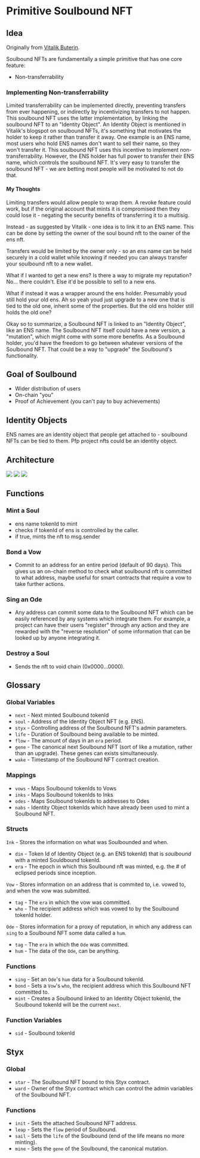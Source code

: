 # Primitive Soulbound NFT


## Idea

Originally from [Vitalik Buterin](https://vitalik.ca/general/2022/01/26/soulbound.html).

Soulbound NFTs are fundamentally a simple primitive that has one core feature:
- Non-transferrability

### Implementing Non-transferrability
Limited transferrability can be implemented directly, preventing transfers from ever happening, or indirectly by incentivizing transfers to not happen. This soulbound NFT uses the latter implementation, by linking the soulbound NFT to an "Identity Object". An Identity Object is mentioned in Vitalik's blogspot on soulbound NFTs, it's something that motivates the holder to keep it rather than transfer it away. One example is an ENS name, most users who hold ENS names don't want to sell their name, so they won't transfer it. This soulbound NFT uses this incentive to implement non-transferrability. However, the ENS holder has full power to transfer their ENS name, which controls the soulbound NFT. It's very easy to transfer the soulbound NFT - we are betting most people will be motivated to not do that.

#### My Thoughts

Limiting transfers would allow people to wrap them. A revoke feature could work, but if the original account that mints it is compromised then they could lose it - negating the security benefits of transferring it to a multisig.

Instead - as suggested by Vitalik - one idea is to link it to an ENS name. This can be done by setting the owner of the soul bound nft to the owner of the ens nft.

Transfers would be limited by the owner only - so an ens name can be held securely in a cold wallet while knowing if needed you can always transfer your soulbound nft to a new wallet.

What if I wanted to get a new ens? Is there a way to migrate my reputation? No... there couldn't. Else it'd be possible to sell to a new ens.

What if instead it was a wrapper around the ens holder. Presumably youd still hold your old ens. Ah so yeah youd just upgrade to a new one that is tied to the old one, inherit some of the properties. But the old ens holder still holds the old one?

Okay so to summarize, a Soulbound NFT is linked to an "Identity Object", like an ENS name. The Soulbound NFT itself could have a new version, a "mutation", which might come with some more benefits. As a Soulbound holder, you'd have the freedom to go between whatever versions of the Soulbound NFT. That could be a way to "upgrade" the Soulbound's functionality.

## Goal of Soulbound

- Wider distribution of users
- On-chain "you"
- Proof of Achievement (you can't pay to buy achievements)

## Identity Objects

ENS names are an identity object that people get attached to - soulbound NFTs can be tied to them. Pfp project nfts could be an identity object.

## Architecture
![](https://hackmd.io/_uploads/ryf21Pe1c.png)
![](https://hackmd.io/_uploads/r1r2JDgkc.png)
![](https://hackmd.io/_uploads/BJInJDly5.png)



## Functions

### Mint a Soul

- ens name tokenId to mint
- checks if tokenId of ens is controlled by the caller.
- if true, mints the nft to msg.sender

### Bond a Vow
- Commit to an address for an entire period (default of 90 days). This gives us an on-chain method to check what soulbound nft is committed to what address, maybe useful for smart contracts that require a vow to take further actions.


### Sing an Ode
- Any address can commit some data to the Soulbound NFT which can be easily referenced by any systems which integrate them. For example, a project can have their users "register" through any action and they are rewarded with the "reverse resolution" of some information that can be looked up by anyone integrating it.

### Destroy a Soul
- Sends the nft to void chain (0x0000...0000).



## Glossary

### Global Variables

- `next`  - Next minted Soulbound tokenId
- `soul`  - Address of the Identity Object NFT (e.g. ENS).
- `styx`  - Controlling address of the Soulbound NFT's admin parameters.
- `life`  - Duration of Soulbound being available to be minted.
- `flow`  - The amount of days in an `era` period.
- `gene`  - The canonical next Soulbound NFT (sort of like a mutation, rather than an upgrade). These genes can exists simultaneously.
- `wake`  - Timestamp of the Soulbound NFT contract creation.

### Mappings
- `vows` - Maps Soulbound tokenIds to Vows
- `inks` - Maps Soulbound tokenIds to Inks
- `odes` - Maps Soulbound tokenIds to addresses to Odes
- `nabs` - Identity Object tokenIds which have already been used to mint a Soulbound NFT.

### Structs
`Ink` - Stores the information on what was Soulbounded and when.
- `din` - Token Id of Identity Object (e.g. an ENS tokenId) that is *soulbound* with a minted Souldbound tokenId.
- `era` - The epoch in which this Soulbound nft was minted, e.g. the # of eclipsed periods since inception.

`Vow` - Stores information on an address that is commited to, i.e. vowed to, and when the vow was submitted.
- `tag` - The `era` in which the vow was committed.
- `who` - The recipient address which was vowed to by the Soulbound tokenId holder.

`Ode` - Stores information for a proxy of reputation, in which any address can `sing` to a Soulbound NFT some data called a `hum`.
- `tag` - The `era` in which the `Ode` was committed.
- `hum` - The data of the `Ode`, can be anything.

### Functions

- `sing` - Set an `Ode`'s `hum` data for a Soulbound tokenId.
- `bond` - Sets a `Vow`'s `who`, the recipient address which this Soulbound NFT committed to.
- `mint` - Creates a Soulbound linked to an Identity Object tokenId, the Soulbound tokenId will be the current `next`.

### Function Variables

- `sid` - Soulbound tokenId

## Styx

### Global

- `star` - The Soulbound NFT bound to this Styx contract.
- `ward` - Owner of the Styx contract which can control the admin variables of the Soulbound NFT.


### Functions

- `init` - Sets the attached Soulbound NFT address.
- `leap` - Sets the `flow` period of Soulbound.
- `sail` - Sets the `life` of the Soulbound (end of the life means no more minting).
- `mine` - Sets the `gene` of the Soulbound, the canonical mutation.